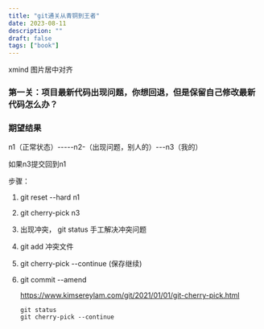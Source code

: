 ```yaml
---
title: "git通关从青铜到王者"
date: 2023-08-11
description: ""
draft: false
tags: ["book"]
---
```







xmind 图片居中对齐






### 第一关：项目最新代码出现问题，你想回退，但是保留自己修改最新代码怎么办？



### 期望结果

n1（正常状态）-----n2-（出现问题，别人的）---n3（我的）

如果n3提交回到n1



步骤：



1.  git  reset --hard n1 

2.  git cherry-pick n3

3.  出现冲突， git status 手工解决冲突问题

4. git add 冲突文件

5. git cherry-pick --continue (保存继续)

6. git commit --amend

   

   

   

   https://www.kimsereylam.com/git/2021/01/01/git-cherry-pick.html

   ```
   git status
   git cherry-pick --continue
   ```

   













































